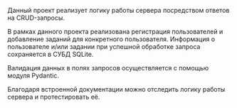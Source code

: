 Данный проект реализует логику работы сервера посредством ответов на CRUD-запросы.

В рамках данного проекта реализована регистрация пользователей и добавление заданий для конкретного пользователя.
Информация о пользователе и/или задании при успешной обработке запроса сохраняется в СУБД SQLite.

Валидация данных в полях запросов осуществляется с помощью модуля Pydantic.

Благодаря встроенной документации можно отследить логику работы сервера и протестировать её.
